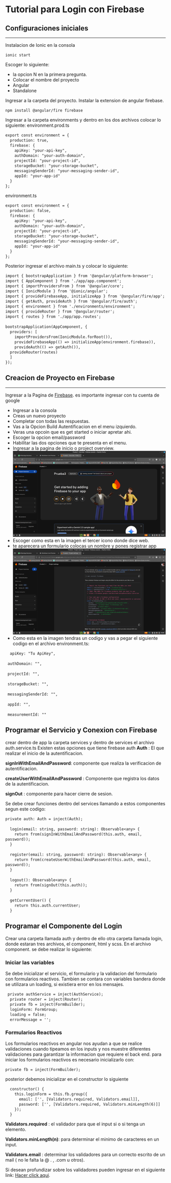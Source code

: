 # Tutorial para Login con Firebase
## Configuraciones iniciales 
---
Instalacion de Ionic en la consola
```
ionic start
```
Escoger lo siguiente:
- la opcion N en la primera pregunta.
- Colocar el nombre del proyecto
- Angular
- Standalone

Ingresar a la carpeta del proyecto.
Instalar la extension de angular firebase.
```
npm install @angular/fire firebase
```
Ingresar a la carpeta environments y dentro en los dos archivos colocar lo siguiente:
environment.prod.ts
```
export const environment = {
  production: true,
  firebase: {
    apiKey: "your-api-key",
    authDomain: "your-auth-domain",
    projectId: "your-project-id",
    storageBucket: "your-storage-bucket",
    messagingSenderId: "your-messaging-sender-id",
    appId: "your-app-id"
  }
};
```
environment.ts
```
export const environment = {
  production: false,
  firebase: {
    apiKey: "your-api-key",
    authDomain: "your-auth-domain",
    projectId: "your-project-id",
    storageBucket: "your-storage-bucket",
    messagingSenderId: "your-messaging-sender-id",
    appId: "your-app-id"
  }
};
```
Posterior ingresar el archivo main.ts y colocar lo siguiente:
```
import { bootstrapApplication } from '@angular/platform-browser';
import { AppComponent } from './app/app.component';
import { importProvidersFrom } from '@angular/core';
import { IonicModule } from '@ionic/angular';
import { provideFirebaseApp, initializeApp } from '@angular/fire/app';
import { getAuth, provideAuth } from '@angular/fire/auth';
import { environment } from './environments/environment';
import { provideRouter } from '@angular/router';
import { routes } from './app/app.routes';

bootstrapApplication(AppComponent, {
  providers: [
    importProvidersFrom(IonicModule.forRoot()),
    provideFirebaseApp(() => initializeApp(environment.firebase)),
    provideAuth(() => getAuth()),
  provideRouter(routes)
  ]
});
```
## Creacion de Proyecto en Firebase
---
Ingresar a la Pagina de [Firebase](https://firebase.google.com/).
es importante ingresar con tu cuenta de google 
- Ingresar a la consola
- Creas un nuevo proyecto
- Completar con todas las respuestas.
- Vas a la Opcion Build Autentificacion en el menu izquierdo.
- Veras una opcoin que es get started o iniciar apretar ahi.
- Escoger la opcion email/password
- Habilitar las dos opciones que te presenta en el menu.
- Ingresar a la pagina de inicio o project overview.
![This is an alt text.](/src/assets/screen1.png "This is a sample image.")
- Escoger como esta en la imagen el tercer icono donde dice web.
- te aparecera un formulario colocas un nombre y pones registrar app
![This is an alt text.](/src/assets/screen2.png "This is a sample image.")
- Como esta en la imagen tendras un codigo y vas a pegar el siguiente codigo en el archivo environment.ts:
 ```
   apiKey: "Tu ApiKey",

  authDomain: "",

  projectId: "",

  storageBucket: "",

  messagingSenderId: "",

  appId: "",

  measurementId: ""
```
## Programar el Servicio y Conexion con Firebase
crear dentro de app la carpeta services y dentro de services el archivo auth.service.ts
Existen estas opciones que tiene firebase auth
**Auth** : El que realizar el inicio de la autentificacion.

**signInWithEmailAndPassword**: componente que realiza la verificacion de autentificacion.

**createUserWithEmailAndPassword** : Componente que registra los datos de la autentificacion.

**signOut** : componente para hacer cierre de sesion.

Se debe crear funciones dentro del services llamando a estos componentes segun este codigo:
```
private auth: Auth = inject(Auth);

  login(email: string, password: string): Observable<any> {
    return from(signInWithEmailAndPassword(this.auth, email, password));
  }

  register(email: string, password: string): Observable<any> {
    return from(createUserWithEmailAndPassword(this.auth, email, password));
  }

  logout(): Observable<any> {
    return from(signOut(this.auth));
  }

  getCurrentUser() {
    return this.auth.currentUser;
  }
```
## Programar el Componente del Login
Crear una carpeta llamada auth y dentro de ello otra carpeta llamada login, donde estaran tres archivos, el component, html y scss.
En el archivo component. se debe realizar lo siguiente:
### Iniciar las variables
Se debe inicializar el servicio, el formulario y la validacion del formulario con formularios reactivos. 
Tambien se contara con variables bandera donde se utilizara un loading, si existiera error en los mensajes.
```
 private authService = inject(AuthService);
  private router = inject(Router);
  private fb = inject(FormBuilder);
  loginForm: FormGroup;
  loading = false;
  errorMessage = '';
```
### Formularios Reactivos
Los formularios reactivos en angular nos ayudan a que se realice validaciones cuando tipeamos en los inputs y nos muestre diferentes validaciones para garantizar la informacion que requiere el back end.
para iniciar los formularios reactivos es necesario inicializarlo con:
```
private fb = inject(FormBuilder);
```
posterior debemos inicializar en el constructor lo siguiente
```
  constructor() {
    this.loginForm = this.fb.group({
      email: ['', [Validators.required, Validators.email]],
      password: ['', [Validators.required, Validators.minLength(6)]]
    });
  }
```
**Validators.required** : el validador para que el input si o si tenga un elemento.

**Validators.minLength(n)**: para determinar el minimo de caracteres en un input.

**Validators.email** : determinar los validadores para un correcto escrito de un mail ( no le falta la @ . , .com u otros).

Si desean profundizar sobre los validadores pueden ingresar en el siguiente link: [Hacer click aqui](https://angular.dev/api/forms/Validators).